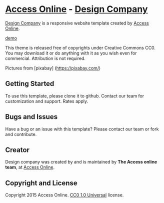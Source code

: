 # [Access Online](http://www.accessonline.xyz/) - [Design Company](http://accessonline.github.io/designcompany/)

[Design Company](http://accessonline.github.io/designcompany/) is a responsive website template created by [Access Online](http://www.accessonline.xyz/).

[demo](http://accessonline.github.io/designcompany/) 

This theme is released free of copyrights under Creative Commons CC0. You may download it or do anything with it as you wish even for commercial. Attribution is not required.

Pictures from [pixabay] (https://pixabay.com/)

## Getting Started

To use this template, please clone it to github. Contact our team for customization and support. Rates apply.

## Bugs and Issues

Have a bug or an issue with this template? Please contact our team or fork and contribute.
## Creator

Design company was created by and is maintained by **The Access online team**, at [Access Online](http://www.accessonline.xyz/).


## Copyright and License

Copyright 2015 Access Online.  [CC0 1.0 Universal](https://github.com/accessonline/designcompany/blob/master/LICENSE) license.